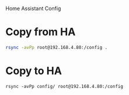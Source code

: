 Home Assistant Config

# Copy from HA

```sh
rsync -avPp root@192.168.4.80:/config .
```

# Copy to HA

```
rsync -avPp config/ root@192.168.4.80:/config
```
